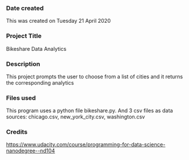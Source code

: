 ### Date created
This was created on Tuesday 21 April 2020

### Project Title
Bikeshare Data Analytics

### Description
This project prompts the user to choose from a list of cities and it returns the corresponding analytics

### Files used
This program uses a python file bikeshare.py. And 3 csv files as data sources: chicago.csv, new_york_city.csv, washington.csv

### Credits
https://www.udacity.com/course/programming-for-data-science-nanodegree--nd104
